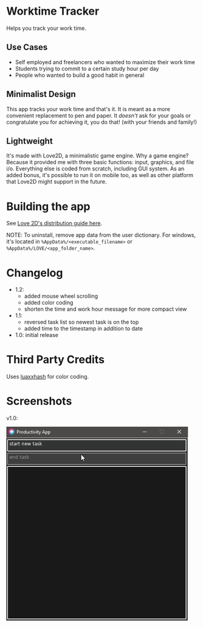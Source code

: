 # Worktime Tracker

Helps you track your work time.

## Use Cases

- Self employed and freelancers who wanted to maximize their work time
- Students trying to commit to a certain study hour per day
- People who wanted to build a good habit in general

## Minimalist Design

This app tracks your work time and that's it. It is meant as a more convenient replacement to pen and paper. It *doesn't* ask for your goals or congratulate you for achieving it, you do that! (with your friends and family!)

## Lightweight

It's made with Love2D, a minimalistic game engine. Why a game engine? Because it provided me with three basic functions: input, graphics, and file i/o. Everything else is coded from scratch, including GUI system. As an added bonus, it's possible to run it on mobile too, as well as other platform that Love2D might support in the future.

# Building the app

See [Love 2D's distribution guide here](https://love2d.org/wiki/Game_Distribution).

NOTE: To uninstall, remove app data from the user dictionary. For windows, it's located in `%AppData%/<executable_filename>` or `%AppData%/LOVE/<app_folder_name>`.

# Changelog

- 1.2: 
  - added mouse wheel scrolling
  - added color coding
  - shorten the time and work hour message for more compact view
- 1.1:
  - reversed task list so newest task is on the top
  - added time to the timestamp in addition to date
- 1.0: initial release

# Third Party Credits

Uses [luaxxhash](https://github.com/szensk/luaxxhash) for color coding.

# Screenshots

v1.0:

![animation](https://raw.githubusercontent.com/spiralhalo/LUAWorkTracker/master/lookatthis.gif)
